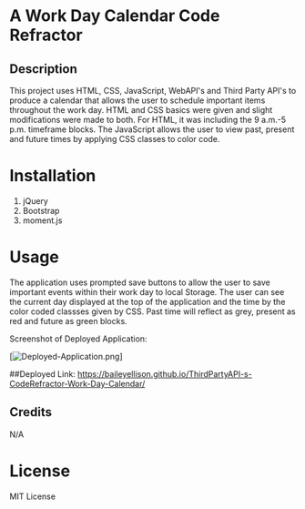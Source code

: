 # A Work Day Calendar Code Refractor

## Description
This project uses HTML, CSS, JavaScript, WebAPI's and Third Party API's to produce a calendar that allows the user to schedule important items throughout the work day. HTML and CSS basics were given and slight modifications were made to both. For HTML, it was including the 9 a.m.-5 p.m. timeframe blocks. The JavaScript allows the user to view past, present and future times by applying CSS classes to color code.

# Installation
1. jQuery
2. Bootstrap
3. moment.js

# Usage

The application uses prompted save buttons to allow the user to save important events within their work day to local Storage. The user can see the current day displayed at the top of the application and the time by the color coded classses given by CSS. Past time will reflect as grey, present as red and future as green blocks. 

Screenshot of Deployed Application:

[![Deployed-Application.png]()]


##Deployed Link: https://baileyellison.github.io/ThirdPartyAPI-s-CodeRefractor-Work-Day-Calendar/


## Credits

N/A

# License

MIT License
